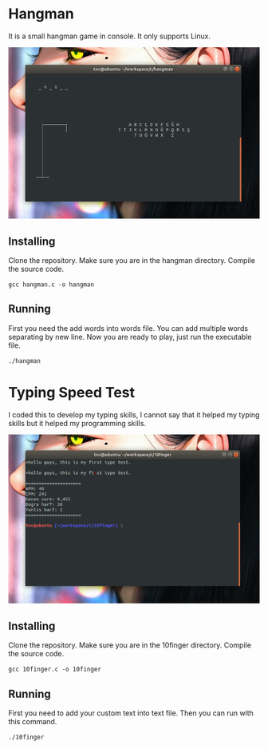 # Hangman
It is a small hangman game in console. It only supports Linux.

<img src=https://raw.githubusercontent.com/mlhtnc/old-c-projects/master/screenshots/hangman.png width=600>

## Installing
Clone the repository. Make sure you are in the hangman directory. Compile the source code.

    gcc hangman.c -o hangman

## Running
First you need the add words into words file. You can add multiple words separating by new line. Now you are ready to play, just run the executable file.

    ./hangman


# Typing Speed Test
I coded this to develop my typing skills, I cannot say that it helped my typing skills but it helped my programming skills.

<img src=https://raw.githubusercontent.com/mlhtnc/old-c-projects/master/screenshots/typing.png width=600>

## Installing
Clone the repository. Make sure you are in the 10finger directory. Compile the source code.

    gcc 10finger.c -o 10finger

## Running
First you need to add your custom text into text file. Then you can run with this command.

    ./10finger


